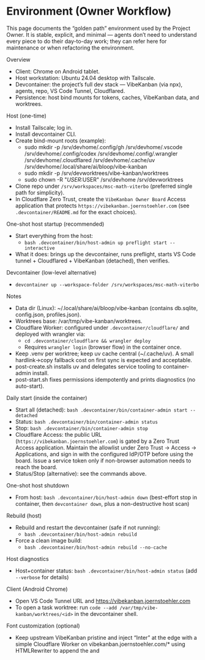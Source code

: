# Environment (Owner Workflow)

This page documents the “golden path” environment used by the Project Owner. It is stable, explicit, and minimal — agents don’t need to understand every piece to do their day-to-day work; they can refer here for maintenance or when refactoring the environment.

Overview
- Client: Chrome on Android tablet.
- Host workstation: Ubuntu 24.04 desktop with Tailscale.
- Devcontainer: the project’s full dev stack — VibeKanban (via npx), agents, repo, VS Code Tunnel, Cloudflared.
- Persistence: host bind mounts for tokens, caches, VibeKanban data, and worktrees.

Host (one-time)
- Install Tailscale; log in.
- Install devcontainer CLI.
- Create bind-mount roots (example):
  - sudo mkdir -p /srv/devhome/.config/gh /srv/devhome/.vscode /srv/devhome/.config/codex /srv/devhome/.config/.wrangler /srv/devhome/.cloudflared /srv/devhome/.cache/uv /srv/devhome/.local/share/ai/bloop/vibe-kanban
  - sudo mkdir -p /srv/devworktrees/vibe-kanban/worktrees
  - sudo chown -R "$USER:$USER" /srv/devhome /srv/devworktrees
- Clone repo under `/srv/workspaces/msc-math-viterbo` (preferred single path for simplicity).
- In Cloudflare Zero Trust, create the `VibeKanban Owner Board` Access application that protects `https://vibekanban.joernstoehler.com` (see `.devcontainer/README.md` for the exact choices).

One-shot host startup (recommended)
- Start everything from the host:
  - `bash .devcontainer/bin/host-admin up preflight start --interactive`
- What it does: brings up the devcontainer, runs preflight, starts VS Code tunnel + Cloudflared + VibeKanban (detached), then verifies.

Devcontainer (low-level alternative)
- `devcontainer up --workspace-folder /srv/workspaces/msc-math-viterbo`

Notes
- Data dir (Linux): ~/.local/share/ai/bloop/vibe-kanban (contains db.sqlite, config.json, profiles.json).
- Worktrees base: /var/tmp/vibe-kanban/worktrees.
- Cloudflare Worker: configured under `.devcontainer/cloudflare/` and deployed with wrangler via:
  - `cd .devcontainer/cloudflare && wrangler deploy`
  - Requires `wrangler login` (browser flow) in the container once.
- Keep .venv per worktree; keep uv cache central (~/.cache/uv). A small hardlink→copy fallback cost on first sync is expected and acceptable.
- post-create.sh installs uv and delegates service tooling to container-admin install.
- post-start.sh fixes permissions idempotently and prints diagnostics (no auto-start).

Daily start (inside the container)
- Start all (detached): `bash .devcontainer/bin/container-admin start --detached`
- Status: `bash .devcontainer/bin/container-admin status`
- Stop: `bash .devcontainer/bin/container-admin stop`
- Cloudflare Access: the public URL (`https://vibekanban.joernstoehler.com`) is gated by a Zero Trust Access application. Maintain the allowlist under Zero Trust → Access → Applications, and sign in with the configured IdP/OTP before using the board. Issue a service token only if non-browser automation needs to reach the board.
- Status/Stop (alternative): see the commands above.

One-shot host shutdown
- From host: `bash .devcontainer/bin/host-admin down` (best-effort stop in container, then `devcontainer down`, plus a non-destructive host scan)

Rebuild (host)
- Rebuild and restart the devcontainer (safe if not running):
  - `bash .devcontainer/bin/host-admin rebuild`
- Force a clean image build:
  - `bash .devcontainer/bin/host-admin rebuild --no-cache`

Host diagnostics
- Host+container status: `bash .devcontainer/bin/host-admin status` (add `--verbose` for details)

Client (Android Chrome)
- Open VS Code Tunnel URL and https://vibekanban.joernstoehler.com
- To open a task worktree: run `code --add /var/tmp/vibe-kanban/worktrees/<id>` in the devcontainer shell.

Font customization (optional)
- Keep upstream VibeKanban pristine and inject “Inter” at the edge with a simple Cloudflare Worker on vibekanban.joernstoehler.com/* using HTMLRewriter to append the <link> and <style> tags into <head>. This isolates UI tweaks from upstream releases.

Auth hints (first time after switching to bind mounts)
- gh: gh auth login
- VS Code tunnel: code tunnel (will guide through auth)
- cloudflared: cloudflared tunnel login
- codex CLI (if used): re-auth if necessary

Golden-path stance
- No Codespaces; no Codex Cloud. We run locally on the workstation via devcontainer.
- Services are independent; start/stop individually for resilience.
- VibeKanban via npx (no fork). Persist its data and worktrees on host bind mounts.
